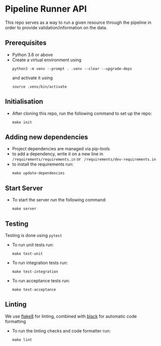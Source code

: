 # Pipeline Runner API

This repo serves as a way to run a given resource through the pipeline in order to provide validation/information on the data.

## Prerequisites
- Python 3.6 or above
- Create a virtual environment using
    ```
    python3 -m venv --prompt . .venv --clear --upgrade-deps
    ```
  and activate it using
    ```
    source .venv/bin/activate
    ```

## Initialisation
- After cloning this repo, run the following command to set up the repo:
    ```
    make init
    ```

## Adding new dependencies
- Project dependencies are managed via pip-tools
- to add a dependency, write it on a new line in ` /requirements/requirements.in ` or ` /requirements/dev-requirements.in`
- to install the requirements run:
    ```
    make update-dependencies
    ```


## Start Server
- To start the server run the following command:
    ```
    make server
    ```


## Testing
Testing is done using `pytest`
- To run unit tests run:
    ```
    make test-unit
    ```
- To run integration tests run:
    ```
    make test-integration
    ```
- To run acceptance tests run:
    ```
    make test-acceptance
    ```

## Linting
We use [flake8](https://flake8.pycqa.org/en/latest/) for linting, combined with [black](https://black.readthedocs.io/en/stable/) for automatic code formatting
- To run the linting checks and code formatter run:
    ```
    make lint
    ```
